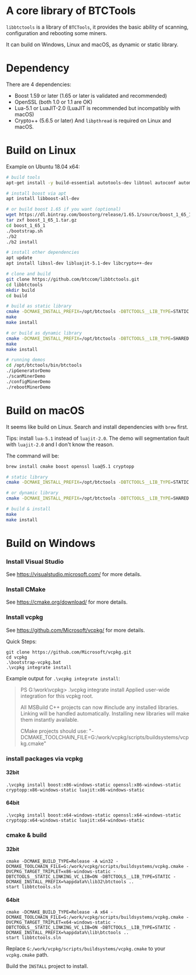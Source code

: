 A core library of BTCTools
==================

`libbtctools` is a library of `BTCTools`, it provides the basic ability of scanning, configuration and rebooting some miners.

It can build on Windows, Linux and macOS, as dynamic or static library.

# Dependency
There are 4 dependencies:
* Boost 1.59 or later (1.65 or later is validated and recommended)
* OpenSSL (both 1.0 or 1.1 are OK)
* Lua-5.1 or LuaJIT-2.0 (LuaJIT is recommended but incompatibly with macOS)
* Crypto++ (5.6.5 or later)
And `libpthread` is required on Linux and macOS.

# Build on Linux
Example on Ubuntu 18.04 x64:
```bash
# build tools
apt-get install -y build-essential autotools-dev libtool autoconf automake pkg-config cmake gcc g++

# install boost via apt
apt install libboost-all-dev

# or build boost 1.65 if you want (optional)
wget https://dl.bintray.com/boostorg/release/1.65.1/source/boost_1_65_1.tar.gz
tar zxf boost_1_65_1.tar.gz
cd boost_1_65_1
./bootstrap.sh
./b2
./b2 install

# install other dependencies
apt update
apt install libssl-dev libluajit-5.1-dev libcrypto++-dev

# clone and build
git clone https://github.com/btccom/libbtctools.git
cd libbtctools
mkdir build
cd build

# build as static library
cmake -DCMAKE_INSTALL_PREFIX=/opt/btctools -DBTCTOOLS__LIB_TYPE=STATIC ..
make
make install

# or build as dynamic library
cmake -DCMAKE_INSTALL_PREFIX=/opt/btctools -DBTCTOOLS__LIB_TYPE=SHARED ..
make
make install

# running demos
cd /opt/btctools/bin/btctools
./ipGeneratorDemo
./scanMinerDemo
./configMinerDemo
./rebootMinerDemo
```

# Build on macOS
It seems like build on Linux. Search and install dependencies with `brew` first.

Tips: install `lua-5.1` instead of `luajit-2.0`. The demo will segmentation fault with `luajit-2.0` and I don't know the reason.

The command will be:
```bash
brew install cmake boost openssl lua@5.1 cryptopp

# static library
cmake -DCMAKE_INSTALL_PREFIX=/opt/btctools -DBTCTOOLS__LIB_TYPE=STATIC -DBTCTOOLS__LUA_TYPE=NORMAL ..

# or dynamic library
cmake -DCMAKE_INSTALL_PREFIX=/opt/btctools -DBTCTOOLS__LIB_TYPE=SHARED -DBTCTOOLS__LUA_TYPE=NORMAL ..

# build & install
make
make install
```

# Build on Windows

### Install Visual Studio

See https://visualstudio.microsoft.com/ for more details.

### Install CMake

See https://cmake.org/download/ for more details.

### Install vcpkg

See https://github.com/Microsoft/vcpkg/ for more details.


Quick Steps:
```
git clone https://github.com/Microsoft/vcpkg.git
cd vcpkg
.\bootstrap-vcpkg.bat
.\vcpkg integrate install
```

Example output for `.\vcpkg integrate install`:

> PS G:\work\vcpkg> .\vcpkg integrate install
> Applied user-wide integration for this vcpkg root.
> 
> All MSBuild C++ projects can now #include any installed libraries.
> Linking will be handled automatically.
> Installing new libraries will make them instantly available.
> 
> CMake projects should use: "-DCMAKE_TOOLCHAIN_FILE=G:/work/vcpkg/scripts/buildsystems/vcpkg.cmake"

### install packages via vcpkg


#### 32bit
```
.\vcpkg install boost:x86-windows-static openssl:x86-windows-static cryptopp:x86-windows-static luajit:x86-windows-static
```

#### 64bit
```
.\vcpkg install boost:x64-windows-static openssl:x64-windows-static cryptopp:x64-windows-static luajit:x64-windows-static
```

### cmake & build

#### 32bit
```
cmake -DCMAKE_BUILD_TYPE=Release -A win32 -DCMAKE_TOOLCHAIN_FILE=G:/work/vcpkg/scripts/buildsystems/vcpkg.cmake -DVCPKG_TARGET_TRIPLET=x86-windows-static -DBTCTOOLS__STATIC_LINKING_VC_LIB=ON -DBTCTOOLS__LIB_TYPE=STATIC -DCMAKE_INSTALL_PREFIX=%appdata%\lib32\btctools ..
start libbtctools.sln
```

#### 64bit
```
cmake -DCMAKE_BUILD_TYPE=Release -A x64 -DCMAKE_TOOLCHAIN_FILE=G:/work/vcpkg/scripts/buildsystems/vcpkg.cmake -DVCPKG_TARGET_TRIPLET=x64-windows-static -DBTCTOOLS__STATIC_LINKING_VC_LIB=ON -DBTCTOOLS__LIB_TYPE=STATIC -DCMAKE_INSTALL_PREFIX=%appdata%\lib\btctools ..
start libbtctools.sln
```

Replace `G:/work/vcpkg/scripts/buildsystems/vcpkg.cmake` to your `vcpkg.cmake` path.

Build the `INSTALL` project to install.
